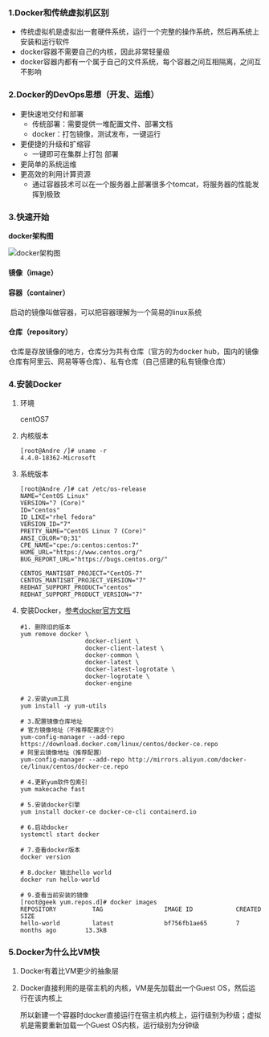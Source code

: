 ### 1.Docker和传统虚拟机区别

- 传统虚拟机是虚拟出一套硬件系统，运行一个完整的操作系统，然后再系统上安装和运行软件
- docker容器不需要自己的内核，因此非常轻量级
- docker容器内都有一个属于自己的文件系统，每个容器之间互相隔离，之间互不影响

### 2.Docker的DevOps思想（开发、运维）

- 更快速地交付和部署
  - 传统部署：需要提供一堆配置文件、部署文档
  - docker：打包镜像，测试发布，一键运行
- 更便捷的升级和扩缩容
  - 一键即可在集群上打包 部署
- 更简单的系统运维
- 更高效的利用计算资源
  - 通过容器技术可以在一个服务器上部署很多个tomcat，将服务器的性能发挥到极致

### 3.快速开始

**docker架构图**

<img src="https://i.loli.net/2020/08/01/9VSxDTPkYJ5n6eZ.png" alt="docker架构图" style="zoom:100%;" />

#### 镜像（image）

#### 容器（container）

​	启动的镜像叫做容器，可以把容器理解为一个简易的linux系统

#### 仓库（repository）

​	仓库是存放镜像的地方，仓库分为共有仓库（官方的为docker hub，国内的镜像仓库有阿里云、网易等等仓库）、私有仓库（自己搭建的私有镜像仓库）

### 4.安装Docker

1. 环境

   centOS7

2. 内核版本

   ```shell
   [root@Andre /]# uname -r
   4.4.0-18362-Microsoft
   ```

3. 系统版本

   ```shell
   [root@Andre /]# cat /etc/os-release
   NAME="CentOS Linux"
   VERSION="7 (Core)"
   ID="centos"
   ID_LIKE="rhel fedora"
   VERSION_ID="7"
   PRETTY_NAME="CentOS Linux 7 (Core)"
   ANSI_COLOR="0;31"
   CPE_NAME="cpe:/o:centos:centos:7"
   HOME_URL="https://www.centos.org/"
   BUG_REPORT_URL="https://bugs.centos.org/"
   
   CENTOS_MANTISBT_PROJECT="CentOS-7"
   CENTOS_MANTISBT_PROJECT_VERSION="7"
   REDHAT_SUPPORT_PRODUCT="centos"
   REDHAT_SUPPORT_PRODUCT_VERSION="7"
   ```

4. 安装Docker，[参考docker官方文档](https://docs.docker.com/engine/install/centos/)

   ```shell
   #1. 删除旧的版本
   yum remove docker \
                     docker-client \
                     docker-client-latest \
                     docker-common \
                     docker-latest \
                     docker-latest-logrotate \
                     docker-logrotate \
                     docker-engine
   
   # 2.安装yum工具
   yum install -y yum-utils
   
   # 3.配置镜像仓库地址
   # 官方镜像地址（不推荐配置这个）
   yum-config-manager --add-repo https://download.docker.com/linux/centos/docker-ce.repo
   # 阿里云镜像地址（推荐配置）
   yum-config-manager --add-repo http://mirrors.aliyun.com/docker-ce/linux/centos/docker-ce.repo
   
   # 4.更新yum软件包索引
   yum makecache fast
   
   # 5.安装docker引擎
   yum install docker-ce docker-ce-cli containerd.io
   
   # 6.启动docker
   systemctl start docker
   
   # 7.查看docker版本
   docker version
   
   # 8.docker 输出hello world
   docker run hello-world
   
   # 9.查看当前安装的镜像
   [root@geek yum.repos.d]# docker images
   REPOSITORY          TAG                 IMAGE ID            CREATED             SIZE
   hello-world         latest              bf756fb1ae65        7 months ago        13.3kB
   
   ```


### 5.Docker为什么比VM快

1. Docker有着比VM更少的抽象层

2. Docker直接利用的是宿主机的内核，VM是先加载出一个Guest OS，然后运行在该内核上

   所以新建一个容器时docker直接运行在宿主机内核上，运行级别为秒级；虚拟机是需要重新加载一个Guest OS内核，运行级别为分钟级

   

